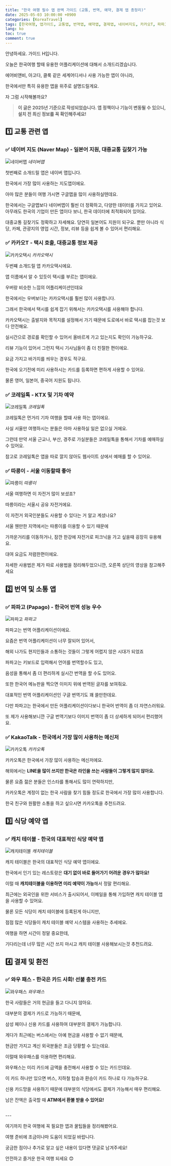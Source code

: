 ```yaml
---
title: "한국 여행 필수 앱 완벽 가이드 (교통, 번역, 예약, 결제 앱 총정리)"
date: 2025-05-03 10:00:00 +0900
categories: [KoreaTravel]
tags: [한국여행, 앱가이드, 교통앱, 번역앱, 예약앱, 결제앱, 네이버지도, 카카오T, 파파고, 와우패스]
lang: ko
toc: true
comment: true
---
```


안녕하세요. 가이드 H입니다.

오늘은 한국여행 할때 유용한 어플리케이션에 대해서 소개드리겠습니다.

에어비앤비, 아고다, 클룩 같은 세계어디서나 사용 가능한 앱이 아니라,

한국에서만 특히 유용한 앱을 위주로 설명드릴게요.

자 그럼 시작해볼까요?
  

> **이 글은 2025년 기준으로 작성되었습니다. 앱 정책이나 기능이 변동될 수 있으니, 설치 전 최신 정보를 꼭 확인해주세요!**
  
  
  
## 1️⃣ 교통 관련 앱

### ✅ 네이버 지도 (Naver Map) - 일본어 지원, 대중교통 길찾기 가능
![네이버맵](/assets/img/posts/korea-travel-app/네이버맵.webp)
_네이버맵_

첫번째로 소개드릴 앱은 네이버 맵입니다.

한국에서 가장 많이 사용하는 지도앱이에요.

아마 많은 분들이 여행 가시면 구글맵을 많이 사용하실텐데요.

한국에서는 구글맵보다 네이버맵이 훨씬 더 정확하고, 다양한 데이터를 가지고 있어요.
아무래도 한국의 기업이 만든 앱이다 보니, 한국 데이터에 최적화되어 있어요.

대중교통 길찾기도 정확하고 자세해요.
당연히 일본어도 지원이 되구요.
뿐만 아니라 식당, 카페, 관광지의 영업 시간, 정보, 리뷰 등을 쉽게 볼 수 있어서 편리해요.

### ✅ 카카오T - 택시 호출, 대중교통 정보 제공
![카카오택시](/assets/img/posts/korea-travel-app/카카오택시.svg)
_카카오택시_

두번쨰 소개드릴 앱 카카오택시에요.

앱 이름에서 알 수 있듯이 택시를 부르는 앱이에요.

우버랑 비슷한 느낌의 어플리케이션인데요

한국에서는 우버보다는 카카오택시를 훨씬 많이 사용합니다.

그래서 한국에서 택시를 쉽게 잡기 위해서는 카카오택시를 사용해야 합니다.

카카오택시는 출발지와 목적지를 설정해서 가기 때문에 도로에서 바로 택시를 잡는것 보다 안전해요.

실시간으로 경로를 확인할 수 있어서 올바르게 가고 있는지도 확인이 가능하구요.

리뷰 기능이 있어서 그런지 택시 기사님들이 좀 더 친절한 편이에요.

요금 가지고 바가지를 씌우는 경우도 적구요.

한국에 오기전에 미리 사용하시는 카드를 등록하면 편하게 사용할 수 있어요.

물론 영어, 일본어, 중국어 지원도 됩니다.

### ✅ 코레일톡 - KTX 및 기차 예약
![코레일톡](/assets/img/posts/korea-travel-app/코레일톡.webp)
_코레일톡_

코레일톡은 먼거리 기차 여행을 할떄 사용 하는 앱이에요.

사실 서울만 여행하시는 분들은 아마 사용하실 일은 없으실 거에요.

그런데 만약 서울 근교나, 부산, 경주로 가실분들은 코레일톡을 통해서 기차를 예매하실 수 있어요.

참고로 코레일톡은 앱을 따로 깔지 않아도 웹사이트 상에서 예매를 할 수 있어요. 

### ✅ 따릉이 - 서울 이동할때 좋아
![따릉이](/assets/img/posts/korea-travel-app/따릉이한강.png)
_따릉이_

서울 여행하면 이 자전거 많이 보셨죠? 

따릉이라는 서울시 공유 자전거에요. 

이 자전거 외국인분들도 사용할 수 있다는 거 알고 계셨나요?

서울 웬만한 지역에서는 따릉이를 이용할 수 있기 때문에 

가까운거리를 이동하거나, 잠깐 한강에 자전거로 피크닉을 가고 싶을때 굉장히 유용해요.

대여 요금도 저렴한편이에요. 

자세한 사용법은 제가 따로 사용법을 정리해두었으니깐, 오른쪽 상단의 영상을 참고해주세요  

## 2️⃣ 번역 및 소통 앱

### ✅ 파파고 (Papago) - 한국어 번역 성능 우수
![파파고](/assets/img/posts/korea-travel-app/파파고.png)
_파파고_

파파고는 번역 어플리케이션이에요. 

요즘은 번역 어플리케이션이 너무 잘되어 있어서, 

해외 나가도 현지인들과 소통하는 것들이 그렇게 어렵지 않은 시대가 되었죠 

파파고는 키보드로 입력해서 언어를 번역할수도 있고,

음성을 통해서 좀 더 편리하게 실시간 번역을 할 수도 있어요.

또한 한국어 메뉴판을 찍으면 이미지 위에 번역된 글자를 보여줘요.

대표적인 번역 어플리케이션인 구글 번역기도 꽤 쓸만한데요.

다만 파파고는 한국에서 만든 어플리케이션이다보니 한국어 번역이 좀 더 자연스러워요.

또 제가 사용해보니깐 구글 번역기보다 이미지 번역이 좀 더 상세하게 되어서 편리했어요.

### ✅ KakaoTalk - 한국에서 가장 많이 사용하는 메신저
![카카오톡](/assets/img/posts/korea-travel-app/카카오톡.png)
_카카오톡_

카카오톡은 한국에서 가장 많이 사용하는 메신저에요.

해외에서는 **LINE을 많이 쓰지만 한국은 라인을 쓰는 사람들이 그렇게 많지 않아요.** 

물론 요즘 젊은 분들은 인스타를 통해서도 많이 연락하지만, 

카카오톡은 계정이 없는 한국 사람을 찾기 힘들 정도로 한국에서 가장 많이 사용합니다.  

한국 친구와 원활한 소통을 하고 싶으시면 카카오톡을 추천드려요.  


## 3️⃣ 식당 예약 앱

### ✅ 캐치 테이블 - 한국의 대표적인 식당 예약 앱
![캐치테이블](/assets/img/posts/korea-travel-app/캐치테이블.jpg)
_캐치테이블_

캐치 테이블은 한국의 대표적인 식당 예약 앱이에요. 

한국에서 인기 있는 레스토랑은 **대기 없이 바로 들어가기 어려운 경우가 많아요!**

이럴 때 **캐치테이블을 이용하면 미리 예약이 가능**해서 정말 편리해요.

최근에는 외국인을 위한 서비스가 출시되어서, 이메일을 통해 가입하면 캐치 테이블 앱을 사용할 수 있어요.

물론 모든 식당이 캐치 테이블에 등록된게 아니지만, 

점점 많은 식당들이 캐치 테이블 예약 시스템을 사용하는 추세에요.

여행을 하면 시간이 정말 중요한데, 

기다리는데 너무 많은 시간 쓰지 마시고 캐치 테이블 사용해보시는것 추천드려요.

## 4️⃣ 결제 및 환전

### ✅ 와우 패스 - 한국은 카드 사회! 선불 충전 카드 
![와우패스](/assets/img/posts/korea-travel-app/와우패스.jpeg)
_와우패스_

한국 사람들은 거의 현금을 들고 다니지 않아요. 

대부분의 결제가 카드로 가능하기 때문에,

삼성 페이나 신용 카드를 사용하여 대부분의 결제가 가능합니다.

게다가 최근에는 버스에서는 아예 현금을 사용할 수 없기 때문에, 

현금만 가지고 계신 외국분들은 조금 당황할 수 있는데요.  

이럴때 와우패스를 이용하면 편리해요.

와우패스는 미리 카드에 금액을 충전해서 사용할 수 있는 카드인데요.

이 카드 하나만 있으면 버스, 지하철 탑승과 환승이 카드 하나로 다 가능하구요.

신용 카드망을 사용하기 때문에 대부분의 식당에서도 결제가 가능해서 매우 편리해요. 

남은 잔액은 출국할 때 **ATM에서 환불 받을 수 있어요!**  
  


<br>
---

<br>

여기까지 한국 여행에 꼭 필요한 앱과 꿀팁들을 정리해봤어요.

여행 준비에 조금이나마 도움이 되었길 바랍니다.

궁금한 점이나 추가로 알고 싶은 내용이 있다면 댓글로 남겨주세요!

안전하고 즐거운 한국 여행 되세요 😊
